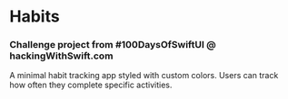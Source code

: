 # Habits
### Challenge project from #100DaysOfSwiftUI @ hackingWithSwift.com

A minimal habit tracking app styled with custom colors. Users can track how often they complete specific activities.
